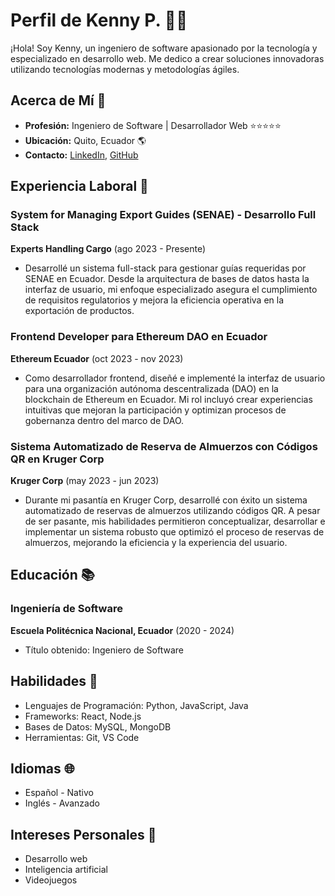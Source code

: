 # Perfil de Kenny P. 👨‍💻

¡Hola! Soy Kenny, un ingeniero de software apasionado por la tecnología y especializado en desarrollo web. Me dedico a crear soluciones innovadoras utilizando tecnologías modernas y metodologías ágiles.

## Acerca de Mí 🚀

- **Profesión:** Ingeniero de Software | Desarrollador Web ⭐⭐⭐⭐⭐
- **Ubicación:** Quito, Ecuador 🌎
- **Contacto:** [LinkedIn](https://www.linkedin.com/in/tu-perfil-de-linkedin), [GitHub](https://github.com/tu-usuario-de-github)

## Experiencia Laboral 💼

### System for Managing Export Guides (SENAE) - Desarrollo Full Stack
**Experts Handling Cargo** (ago 2023 - Presente)

- Desarrollé un sistema full-stack para gestionar guías requeridas por SENAE en Ecuador. Desde la arquitectura de bases de datos hasta la interfaz de usuario, mi enfoque especializado asegura el cumplimiento de requisitos regulatorios y mejora la eficiencia operativa en la exportación de productos.

### Frontend Developer para Ethereum DAO en Ecuador
**Ethereum Ecuador** (oct 2023 - nov 2023)

- Como desarrollador frontend, diseñé e implementé la interfaz de usuario para una organización autónoma descentralizada (DAO) en la blockchain de Ethereum en Ecuador. Mi rol incluyó crear experiencias intuitivas que mejoran la participación y optimizan procesos de gobernanza dentro del marco de DAO.

### Sistema Automatizado de Reserva de Almuerzos con Códigos QR en Kruger Corp
**Kruger Corp** (may 2023 - jun 2023)

- Durante mi pasantía en Kruger Corp, desarrollé con éxito un sistema automatizado de reservas de almuerzos utilizando códigos QR. A pesar de ser pasante, mis habilidades permitieron conceptualizar, desarrollar e implementar un sistema robusto que optimizó el proceso de reservas de almuerzos, mejorando la eficiencia y la experiencia del usuario.

## Educación 📚

### Ingeniería de Software
**Escuela Politécnica Nacional, Ecuador** (2020 - 2024)

- Título obtenido: Ingeniero de Software

## Habilidades 🔧

- Lenguajes de Programación: Python, JavaScript, Java
- Frameworks: React, Node.js
- Bases de Datos: MySQL, MongoDB
- Herramientas: Git, VS Code


## Idiomas 🌐

- Español - Nativo
- Inglés - Avanzado

## Intereses Personales 🌟

- Desarrollo web
- Inteligencia artificial
- Videojuegos
